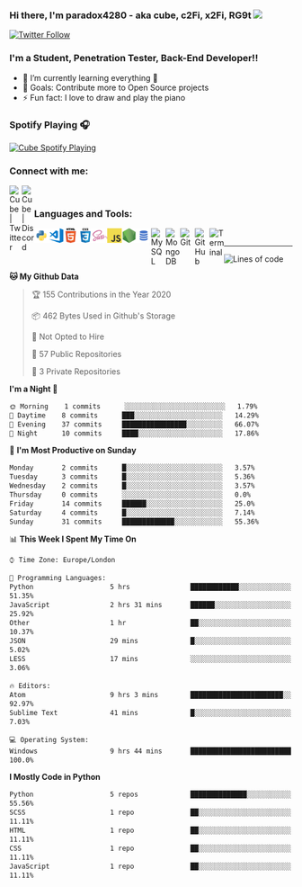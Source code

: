 ### Hi there, I'm paradox4280 - aka cube, c2Fi, x2Fi, RG9t <img src="https://media.giphy.com/media/VgCDAzcKvsR6OM0uWg/giphy.gif" width="50">

[![Twitter Follow](https://img.shields.io/twitter/follow/paradox4280?color=1DA1F2&logo=twitter&style=for-the-badge)](https://twitter.com/@paradox4280)

### I'm a Student, Penetration Tester, Back-End Developer!!

- 🌱 I’m currently learning everything 🤣
- 🥅 Goals: Contribute more to Open Source projects
- ⚡ Fun fact: I love to draw and play the piano

### Spotify Playing 🎧

[<img src="https://now-player-paradox.vercel.app/api/spotify" alt="Cube Spotify Playing" width="350"/>](https://open.spotify.com/user/55acja3wsloayaw0l7m56doyu)

### Connect with me:

[<img align="left" alt="Cube | Twitter" width="22px" src="https://www.dignitydreams.com/wp-content/uploads/2017/08/twitter-icon-basic-round-social-iconset-s-icons-0.png" />][twitter]
[<img align="left" alt="Cube | Discord" width="22px" src="https://image.winudf.com/v2/image1/Y29tLmRpc2NvcmRfaWNvbl8xNTU0MDY5NjU3XzAyMQ/icon.png?w=170&fakeurl=1" />][discord]

<br />

### Languages and Tools:

<img align="left" alt="Python" width="26px" src="https://raw.githubusercontent.com/github/explore/80688e429a7d4ef2fca1e82350fe8e3517d3494d/topics/python/python.png" />
<img align="left" alt="Visual Studio Code" width="26px" src="https://raw.githubusercontent.com/github/explore/80688e429a7d4ef2fca1e82350fe8e3517d3494d/topics/visual-studio-code/visual-studio-code.png" />
<img align="left" alt="HTML5" width="26px" src="https://raw.githubusercontent.com/github/explore/80688e429a7d4ef2fca1e82350fe8e3517d3494d/topics/html/html.png" />
<img align="left" alt="CSS3" width="26px" src="https://raw.githubusercontent.com/github/explore/80688e429a7d4ef2fca1e82350fe8e3517d3494d/topics/css/css.png" />
<img align="left" alt="Sass" width="26px" src="https://raw.githubusercontent.com/github/explore/80688e429a7d4ef2fca1e82350fe8e3517d3494d/topics/sass/sass.png" />
<img align="left" alt="JavaScript" width="26px" src="https://raw.githubusercontent.com/github/explore/80688e429a7d4ef2fca1e82350fe8e3517d3494d/topics/javascript/javascript.png" />
<img align="left" alt="Node.js" width="26px" src="https://raw.githubusercontent.com/github/explore/80688e429a7d4ef2fca1e82350fe8e3517d3494d/topics/nodejs/nodejs.png" />
<img align="left" alt="SQL" width="26px" src="https://raw.githubusercontent.com/github/explore/80688e429a7d4ef2fca1e82350fe8e3517d3494d/topics/sql/sql.png" />
<img align="left" alt="MySQL" width="26px" src="https://png-2.findicons.com/files/icons/977/rrze/720/database_mysql.png" />
<img align="left" alt="MongoDB" width="26px" src="https://smyl.es/wurdp/assets/mongodb.png" />
<img align="left" alt="Git" width="26px" src="https://upload.wikimedia.org/wikipedia/commons/thumb/3/3f/Git_icon.svg/1024px-Git_icon.svg.png"/>
<img align="left" alt="GitHub" width="26px" src="https://maxcdn.icons8.com/Share/icon/nolan/logos/github1600.png" />
<img align="left" alt="Terminal" width="26px" src="http://zazuapp.org/images/package-icons/terminal.png"/>

<br />

---

<!--START_SECTION:waka-->
![Lines of code](https://img.shields.io/badge/From%20Hello%20World%20I%27ve%20Written-17760%20lines%20of%20code-blue)

**🐱 My Github Data** 

> 🏆 155 Contributions in the Year 2020
 > 
> 📦 462 Bytes Used in Github's Storage 
 > 
> 🚫 Not Opted to Hire
 > 
> 📜 57 Public Repositories
 > 
> 🔑 3 Private Repositories 

**I'm a Night 🦉** 

```text
🌞 Morning    1 commits      ░░░░░░░░░░░░░░░░░░░░░░░░░   1.79% 
🌆 Daytime    8 commits      ███░░░░░░░░░░░░░░░░░░░░░░   14.29% 
🌃 Evening    37 commits     ████████████████░░░░░░░░░   66.07% 
🌙 Night      10 commits     ████░░░░░░░░░░░░░░░░░░░░░   17.86%

```
📅 **I'm Most Productive on Sunday** 

```text
Monday       2 commits      █░░░░░░░░░░░░░░░░░░░░░░░░   3.57% 
Tuesday      3 commits      █░░░░░░░░░░░░░░░░░░░░░░░░   5.36% 
Wednesday    2 commits      █░░░░░░░░░░░░░░░░░░░░░░░░   3.57% 
Thursday     0 commits      ░░░░░░░░░░░░░░░░░░░░░░░░░   0.0% 
Friday       14 commits     ██████░░░░░░░░░░░░░░░░░░░   25.0% 
Saturday     4 commits      █░░░░░░░░░░░░░░░░░░░░░░░░   7.14% 
Sunday       31 commits     █████████████░░░░░░░░░░░░   55.36%

```


📊 **This Week I Spent My Time On** 

```text
⌚︎ Time Zone: Europe/London

💬 Programming Languages: 
Python                   5 hrs               ████████████░░░░░░░░░░░░░   51.35% 
JavaScript               2 hrs 31 mins       ██████░░░░░░░░░░░░░░░░░░░   25.92% 
Other                    1 hr                ██░░░░░░░░░░░░░░░░░░░░░░░   10.37% 
JSON                     29 mins             █░░░░░░░░░░░░░░░░░░░░░░░░   5.02% 
LESS                     17 mins             ░░░░░░░░░░░░░░░░░░░░░░░░░   3.06%

🔥 Editors: 
Atom                     9 hrs 3 mins        ███████████████████████░░   92.97% 
Sublime Text             41 mins             █░░░░░░░░░░░░░░░░░░░░░░░░   7.03%

💻 Operating System: 
Windows                  9 hrs 44 mins       █████████████████████████   100.0%

```

**I Mostly Code in Python** 

```text
Python                   5 repos             ██████████████░░░░░░░░░░░   55.56% 
SCSS                     1 repo              ██░░░░░░░░░░░░░░░░░░░░░░░   11.11% 
HTML                     1 repo              ██░░░░░░░░░░░░░░░░░░░░░░░   11.11% 
CSS                      1 repo              ██░░░░░░░░░░░░░░░░░░░░░░░   11.11% 
JavaScript               1 repo              ██░░░░░░░░░░░░░░░░░░░░░░░   11.11%

```



<!--END_SECTION:waka-->


[discord]: https://discord.gg/bMW59Qn
[twitter]: https://twitter.com/paradox4280
